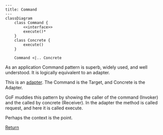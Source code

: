 ```mermaid
---
title: Command
---
classDiagram
    class Command {
        <<interface>>
        execute()*
    }
    class Concrete {
        execute()
    }

    Command <|.. Concrete
```
As an application Command pattern is superb, widely used, and well understood. It is logically equivalent to an adapter.

This is an [adapter](../../structure/adapter/Adapter.md). The Command is the Target, and Concrete is the Adapter.

GoF muddies this pattern by showing the caller of the command (Invoker) and the called by concrete (Receiver). In the 
adapter the method is called request, and here it is called execute. 

Perhaps the context is the point. 

[Return](../../../../../../../../README.md)